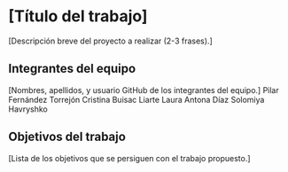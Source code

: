 # [Título del trabajo]

[Descripción breve del proyecto a realizar (2-3 frases).]

## Integrantes del equipo

[Nombres, apellidos, y usuario GitHub de los integrantes del equipo.]
Pilar Fernández Torrejón
Cristina Buisac Liarte
Laura Antona Díaz
Solomiya Havryshko
## Objetivos del trabajo

[Lista de los objetivos que se persiguen con el trabajo propuesto.]
